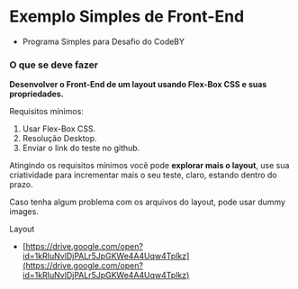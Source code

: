 # Exemplo Simples de Front-End

* Programa Simples para Desafio do CodeBY

### O que se deve fazer

**Desenvolver o Front-End de um layout usando Flex-Box CSS e suas propriedades.**

Requisitos mínimos:

1. Usar Flex-Box CSS.
2. Resolução Desktop.
3. Enviar o link do teste no github.

Atingindo os requisitos mínimos você pode **explorar mais o layout**, use sua criatividade para incrementar mais o seu teste, claro, estando dentro do prazo.

Caso tenha algum problema com os arquivos do layout, pode usar dummy images.

Layout

- [https://drive.google.com/open?id=1kRIuNvlDjPALr5JpGKWe4A4Uqw4Tplkz](https://drive.google.com/open?id=1kRIuNvlDjPALr5JpGKWe4A4Uqw4Tplkz)
